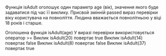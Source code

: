 Функція isAdult оголошує один параметр age (вік), 
значення якого буде задаватися під час її виклику. 
Присвой змінній passed вираз перевірки віку користувача на повноліття. 
Людина вважається повнолітньою у віці 18 років і старше.

Оголошена функція isAdult(age)
У виразі перевірки використовується оператор >=
Виклик isAdult(20) повертає true
Виклик isAdult(14) повертає false
Виклик isAdult(8) повертає false
Виклик isAdult(37) повертає true